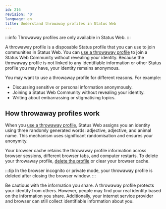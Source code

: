 ```yaml
---
id: 216
revision: '0'
language: en
title: Understand throwaway profiles in Status Web
---
```


:::info
Throwaway profiles are only available in Status Web.
:::

A throwaway profile is a disposable Status profile that you can use to join communities in Status Web. You can [use a throwaway profile](./use-a-throwaway-profile-in-status-web.md) to join a Status Web Community without revealing your identity. Because the throwaway profile is not linked to any identifiable information or other Status profile you may have, your identity remains anonymous.

You may want to use a throwaway profile for different reasons. For example:

- Discussing sensitive or personal information anonymously.
- Joining a Status Web Community without revealing your identity.
- Writing about embarrassing or stigmatising topics.

## How throwaway profiles work

When you [use a throwaway profile](./use-a-throwaway-profile-in-status-web.md), Status Web assigns you an identity using three randomly generated words: adjective, adjective, and animal name. This mechanism uses significant randomisation and ensures your anonymity.

Your browser cache retains the throwaway profile information across browser sessions, different browser tabs, and computer restarts. To delete your throwaway profile, [delete the profile](./use-a-throwaway-profile-in-status-web.md) or clear your browser cache.

:::tip
In the browser incognito or private mode, your throwaway profile is deleted after closing the browser window.
:::

Be cautious with the information you share. A throwaway profile protects your identity from others. However, people may find your real identity based on the information you share. Additionally, your internet service provider and browser can still collect identifiable information about you.
